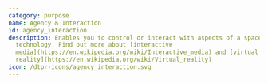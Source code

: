 ```yaml
---
category: purpose
name: Agency & Interaction
id: agency_interaction
description: Enables you to control or interact with aspects of a space or a
  technology. Find out more about [interactive
  media](https://en.wikipedia.org/wiki/Interactive_media) and [virtual
  reality](https://en.wikipedia.org/wiki/Virtual_reality)
icon: /dtpr-icons/agency_interaction.svg
---
```

